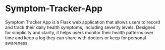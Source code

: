 # Symptom-Tracker-App
Symptom Tracker App is a Flask web application that allows users to record and track their daily health symptoms, including severity levels. Designed for simplicity and clarity, it helps users monitor their health patterns over time and keep a log they can share with doctors or keep for personal awareness.
